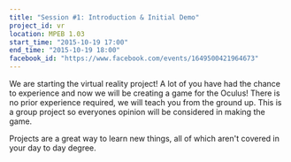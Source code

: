 ```yaml
---
title: "Session #1: Introduction & Initial Demo"
project_id: vr
location: MPEB 1.03
start_time: "2015-10-19 17:00"
end_time: "2015-10-19 18:00"
facebook_id: "https://www.facebook.com/events/1649500421964673"
---
```


We are starting the virtual reality project! A lot of you have had the chance to experience and now we will be creating a game for the Oculus! There is no prior experience required, we will teach you from the ground up. This is a group project so everyones opinion will be considered in making the game. 

Projects are a great way to learn new things, all of which aren't covered in your day to day degree.